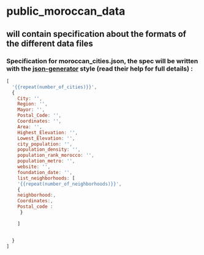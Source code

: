 # public_moroccan_data
## will contain specification about the formats of the different data files
### Specification for moroccan_cities.json, the spec will be written with the [json-generator](http://www.json-generator.com/) style (read their help for full details) : 
```js
[
  '{{repeat(number_of_cities)}}',
  {
    City: '',
    Region: '',
    Mayor: '',
    Postal_Code: '',
    Coordinates: '',
    Area: '',
    Highest_Elevation: '',
    Lowest_Elevation: '',
    city_population: '',
    population_density: '',
    population_rank_morocco: '',
    population_metro: '',
    website: '',
    foundation_date: '',
    list_neighborhoods: [
    '{{repeat(number_of_neighborhoods)}}',
    {
    neighborhood:,
    Coordinates:,
    Postal_code :
     }
    
    ]
   
    
  }
]
```
